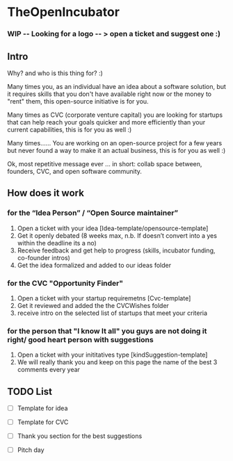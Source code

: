 # TheOpenIncubator


### WIP -- Looking for a logo -- > open a ticket and suggest one :)

## Intro

Why? and who is this thing for? :)

Many times you, as an individual have an idea about a software solution, but it requires skills that you don't have available right now or the money to "rent" them, this open-source initiative is for you.

Many times as CVC (corporate venture capital) you are looking for startups that can help reach your goals quicker and more efficiently than your current capabilities, this is for you as well :)

Many times...... You are working on an open-source project for a few years but never found a way to make it an actual business,
this is for you as well :)

Ok, most repetitive message ever ... in short: collab space between, founders, CVC, and open software community.


## How does it work

### for the “Idea Person” / “Open Source maintainer”
1. Open a ticket with your idea [Idea-template/opensource-template]
2. Get it openly debated (8 weeks max, n.b. If doesn’t convert into a yes within the deadline its a no)
3. Receive feedback and get help to progress (skills, incubator funding, co-founder intros)
4. Get the idea formalized and added to our ideas folder

### for the CVC "Opportunity Finder"
1. Open a ticket with your startup requiremetns [Cvc-template]
2. Get it reviewed and added the the CVCWishes folder
3. receive intro on the selected list of startups that meet your criteria

### for the person that "I know It all" you guys are not doing it right/ good heart person with suggestions
1. Open a ticket with your inititatives type [kindSuggestion-template]
2. We will really thank you and keep on this page the name of the best 3 comments every year




## TODO List
 - [ ] Template for idea
 - [ ] Template for CVC 
 - [ ] Thank you section for the best suggestions 
 - [ ] Pitch day 
 
